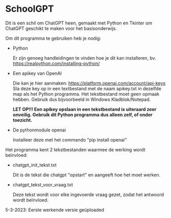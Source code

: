# SchoolGPT
Dit is een schil om ChatGPT heen, gemaakt met Python en Tkinter om ChatGPT geschikt te maken voor het basisonderwijs.

Om dit programma te gebruiken heb je nodig:
- Python

  Er zijn genoeg handleidingen te vinden hoe je dit kan installeren, bv. https://realpython.com/installing-python/ 

- Een apikey van OpenAI

  Die kan je hier aanmaken: https://platform.openai.com/account/api-keys
  Sla deze key op in een textbestand met de naam apikey.txt in dezelfde map als het Python programma. Het tekstbestand moet geen opmaak hebben. Gebruik dus bijvoorbeeld in Windows Kladblok/Notepad.

  **LET OP!!! Een apikey opslaan in een tekstbestand is uiteraard zeer onveilig. Gebruik dit Python programma dus alleen zelf, of onder toezicht.**

- De pythonmodule openai

  Installeer deze met het commando "pip install openai"

Het programma kent 2 tekstbestanden waarmee de werking wordt beïnvloed:
- chatgpt_init_tekst.txt

  Dit is de tekst die chatgpt "opstart" en aangeeft hoe het moet werken.

- chatgpt_tekst_voor_vraag.txt

  Deze tekst wordt voor elke ingevoerde vraag gezet, zodat het antwoord wordt beïnvloed.


5-3-2023: Eerste werkende versie geüploaded
